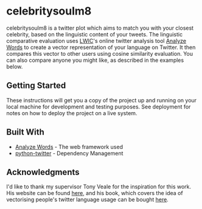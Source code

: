 # celebritysoulm8

celebritysoulm8 is a twitter plot which aims to match you with your closest
celebrity, based on the linguistic content of your tweets. The linguistic
comparative evaluation uses [LWIC](http://liwc.wpengine.com/)'s online twitter
analysis tool [Analyze Words](https://analyzewords.com/) to create a vector
representation of your language on Twitter. It then compares this vector
to other users using cosine similarity evaluation. You can also compare anyone
you might like, as described in the examples below.

## Getting Started

These instructions will get you a copy of the project up and running on your local machine for development and testing purposes. See deployment for notes on how to deploy the project on a live system.

## Built With

* [Analyze Words](https://analyzewords.com/) - The web framework used
* [python-twitter](https://github.com/bear/python-twitter) - Dependency Management

## Acknowledgments

I'd like to thank my supervisor Tony Veale for the inspiration for this work.
His website can be found [here](http://afflatus.ucd.ie/), and his book, which
covers the idea of vectorising people's twitter language usage can be bought
[here](https://www.amazon.co.uk/Exploding-Creativity-Myth-Computational-Foundations/dp/1441181725/ref=sr_1_1?keywords=tony+veale&qid=1567622637&s=gateway&sr=8-1).
